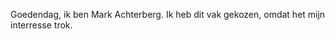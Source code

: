 Goedendag, ik ben Mark Achterberg. Ik heb dit vak gekozen, omdat het mijn interresse trok.
<!---
Mark-Ichthus/Mark-Ichthus is a ✨ special ✨ repository because its `README.md` (this file) appears on your GitHub profile.
You can click the Preview link to take a look at your changes.
--->
